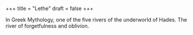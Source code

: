 +++
title = "Lethe"
draft = false
+++

In Greek Mythology, one of the five rivers of the underworld of Hades.
The river of forgetfulness and oblivion.
